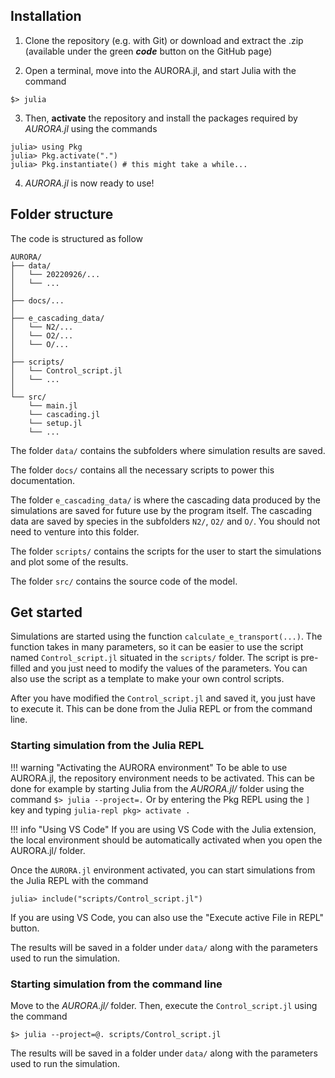 ## Installation

1. Clone the repository (e.g. with Git) or download and extract the .zip (available under the green _**code**_ button on the GitHub page)

2. Open a terminal, move into the AURORA.jl, and start Julia with the command
```
$> julia
```

3. Then, **activate** the repository and install the packages required by *AURORA.jl* using the commands
```julia-repl
julia> using Pkg
julia> Pkg.activate(".")
julia> Pkg.instantiate() # this might take a while...
```

4. *AURORA.jl* is now ready to use!

## Folder structure
The code is structured as follow
```
AURORA/
├── data/
│   └── 20220926/...
│   └── ...
│
├── docs/...
│ 
├── e_cascading_data/
│   └── N2/...
│   └── O2/...
│   └── O/...
│
├── scripts/
│   └── Control_script.jl
│   └── ...
│ 
└── src/
    └── main.jl
    └── cascading.jl
    └── setup.jl
    └── ...
```
The folder `data/` contains the subfolders where simulation results are saved.

The folder `docs/` contains all the necessary scripts to power this documentation.

The folder `e_cascading_data/` is where the cascading data produced by the simulations are saved for future use by the program itself. The cascading data are saved by species in the subfolders `N2/`, `O2/` and `O/`. You should not need to venture into this folder.

The folder `scripts/` contains the scripts for the user to start the simulations and plot some of the results.

The folder `src/` contains the source code of the model.

## Get started

Simulations are started using the function `calculate_e_transport(...)`. The function takes in many parameters, so it can be easier to use the script named `Control_script.jl` situated in the `scripts/` folder.
The script is pre-filled and you just need to modify the values of the parameters.
You can also use the script as a template to make your own control scripts.

After you have modified the `Control_script.jl` and saved it, you just have to 
execute it. This can be done from the Julia REPL or from the command line. 

### Starting simulation from the Julia REPL

!!! warning "Activating the AURORA environment"
    To be able to use AURORA.jl, the repository environment needs to be activated. This can be done for example by starting Julia from the *AURORA.jl/* folder using the command
    ```
    $> julia --project=.
    ```
    Or by entering the Pkg REPL using the `]` key and typing
    ```julia-repl
    pkg> activate .
    ```

!!! info "Using VS Code"
    If you are using VS Code with the Julia extension, the local environment should
    be automatically activated when you open the AURORA.jl/ folder.

Once the `AURORA.jl` environment activated, you can start simulations from the Julia REPL with the command
```julia-repl
julia> include("scripts/Control_script.jl")
```
If you are using VS Code, you can also use the "Execute active File in REPL" button.

The results will be saved in a folder under `data/` along with the parameters used to run the simulation.


### Starting simulation from the command line

Move to the *AURORA.jl/* folder. Then, execute the `Control_script.jl` using the
command 
```
$> julia --project=@. scripts/Control_script.jl 
```

The results will be saved in a folder under `data/` along with the parameters used to run the simulation.